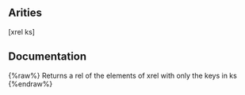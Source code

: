 ## Arities
[xrel ks]

## Documentation
{%raw%}
Returns a rel of the elements of xrel with only the keys in ks
{%endraw%}
